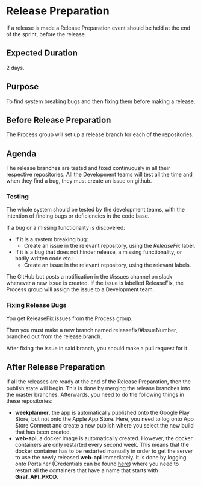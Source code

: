 # Release Preparation

If a release is made a Release Preparation event should be held at the end of the sprint, before the release.

## Expected Duration

2 days.

## Purpose

To find system breaking bugs and then fixing them before making a release.

## Before Release Preparation

The Process group will set up a release branch for each of the repositories.

## Agenda

The release branches are tested and fixed continuously in all their respective repositories.
All the Development teams will test all the time and when they find a bug, they must create an issue on github. 

### Testing

The whole system should be tested by the development teams,
with the intention of finding bugs or deficiencies in the code base. 

If a bug or a missing functionality is discovered:

- If it is a system breaking bug:
    - Create an issue in the relevant repository, using the _ReleaseFix_ label.
- If it is a bug that does not hinder release, a missing functionality, or badly written code etc.:
    - Create an issue in the relevant repository, using the relevant labels.
    
The GitHub bot posts a notification in the #issues channel on slack whenever a new issue is created.
If the issue is labelled ReleaseFix, the Process group will assign the issue to a Development team.

### Fixing Release Bugs

You get ReleaseFix issues from the Process group. 

Then you must make a new branch named releasefix/#IssueNumber, branched out from the release branch. 

After fixing the issue in said branch, you should make a pull request for it. 

## After Release Preparation

If all the releases are ready at the end of the Release Preparation, then the
publish state will begin. This is done by merging the release branches into the
master branches. Afterwards, you need to do the following things in these
repositories:

- **weekplanner**, the app is automatically published onto the Google Play Store,
  but not onto the Apple App Store. Here, you need to log onto App Store Connect
  and create a new publish where you select the new build that has been created.
- **web-api**, a docker image is automatically created. However, the docker
  containers are only restarted every second week. This means that the docker
  container has to be restarted manually in order to get the server to use
  the newly released **web-api** immediately. It is done by logging onto Portainer (Credentials
  can be found [here](../../../Getting_Started/ownership_transfer.md#portainer-access)) 
  where you need to restart all the containers that have a name that starts
  with **Giraf_API_PROD**.